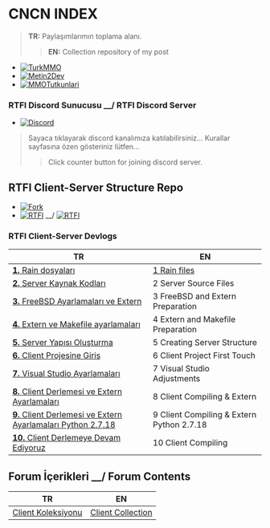 # CNCN INDEX

> **TR:** Paylaşımlarımın toplama alanı.
>> **EN:** Collection repository of my post

* [![TurkMMO](https://img.shields.io/static/v1?label=🔗TurkMMO&message=CNCN&style=social)](https://forum.turkmmo.com/uye/1108698-cncn/)
* [![Metin2Dev](https://img.shields.io/static/v1?label=🔗Metin2Dev&message=cncn&style=social)](https://metin2.dev/profile/30253-cncn/)
* [![MMOTutkunlari](https://img.shields.io/static/v1?label=🔗MMOTutkunları&message=cncn&style=social)](https://www.mmotutkunlari.com/uye/cncn.19051/)

### RTFI Discord Sunucusu __/ RTFI Discord Server

* [![Discord](https://img.shields.io/discord/545564775497859072?label=Discord&logo=discord&style=social)](https://discord.gg/JbFdHMK) 

> Sayaca tıklayarak discord kanalımıza katılabilirsiniz...
> Kurallar sayfasına özen gösteriniz lütfen...
>> Click counter button for joining discord server.


## RTFI Client-Server Structure Repo

* [![Fork](https://img.shields.io/github/forks/cinicin/RTFI?label=RTFI&style=social)](https://github.com/cinicin/RTFI)
* [![RTFI](https://img.shields.io/github/repo-size/cinicin/RTFI?label=repo%20boyutu&style=social)](https://github.com/cinicin/RTFI) __/ [![RTFI](https://img.shields.io/github/repo-size/cinicin/RTFI?style=social)](https://github.com/cinicin/RTFI)

### RTFI Client-Server Devlogs

| TR | EN |
| -- | -- |
| [**1.** Rain dosyaları](/TR/RTFIDevLog/001RTFIDevLog.md) | [1 Rain files](/EN/RTFIDevLog/001RTFIDevLog.md) |
| [**2.** Server Kaynak Kodları](/TR/RTFIDevLog/002RTFIDevLog.md) | 2 Server Source Files |
| [**3.** FreeBSD Ayarlamaları ve Extern](/TR/RTFIDevLog/003RTFIDevLog.md) | 3 FreeBSD and Extern Preparation |
| [**4.** Extern ve Makefile ayarlamaları](/TR/RTFIDevLog/004RTFIDevLog.md) | 4 Extern and Makefile Preparation |
| [**5.** Server Yapısı Oluşturma](/TR/RTFIDevLog/005RTFIDevLog.md) | 5 Creating Server Structure |
| [**6.** Client Projesine Giriş](/TR/RTFIDevLog/006RTFIDevLog.md) | 6 Client Project First Touch |
| [**7.** Visual Studio Ayarlamaları](/TR/RTFIDevLog/007RTFIDevLog.md) | 7 Visual Studio Adjustments |
| [**8.** Client Derlemesi ve Extern Ayarlamaları](/TR/RTFIDevLog/008RTFIDevLog.md) | 8 Client Compiling & Extern |
| [**9.** Client Derlemesi ve Extern Ayarlamaları Python 2.7.18](/TR/RTFIDevLog/009RTFIDevLog.md) | 9 Client Compiling & Extern Python 2.7.18 |
| [**10.** Client Derlemeye Devam Ediyoruz](/TR/RTFIDevLog/010RTFIDevLog.md) | 10 Client Compiling |

## Forum İçerikleri __/ Forum Contents

| TR | EN |
| -- | -- |
| [Client Koleksiyonu](/TR/ClientCol.md) | [Client Collection](/EN/ClientCol.md) |
